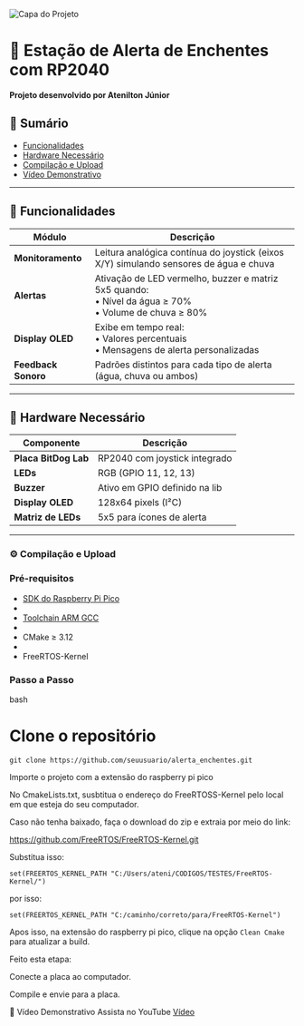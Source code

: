 ![Capa do Projeto](https://github.com/user-attachments/assets/f2a5c9b8-6208-4723-8f46-1d74be421827)
# 🌊 Estação de Alerta de Enchentes com RP2040

**Projeto desenvolvido por Atenilton Júnior**  

## 📌 Sumário
- [Funcionalidades](#-funcionalidades)
- [Hardware Necessário](#-hardware-necessário)
- [Compilação e Upload](#-compilação-e-upload)
- [Vídeo Demonstrativo](#-vídeo-demonstrativo)

---

## 🚀 Funcionalidades
| Módulo | Descrição |
|--------|-----------|
| **Monitoramento** | Leitura analógica contínua do joystick (eixos X/Y) simulando sensores de água e chuva |
| **Alertas** | Ativação de LED vermelho, buzzer e matriz 5x5 quando:<br>• Nível da água ≥ 70%<br>• Volume de chuva ≥ 80% |
| **Display OLED** | Exibe em tempo real:<br>• Valores percentuais<br>• Mensagens de alerta personalizadas |
| **Feedback Sonoro** | Padrões distintos para cada tipo de alerta (água, chuva ou ambos) |

---

## 🔧 Hardware Necessário
| Componente | Descrição |
|------------|-----------|
| **Placa BitDog Lab** | RP2040 com joystick integrado |
| **LEDs** | RGB (GPIO 11, 12, 13) |
| **Buzzer** | Ativo em GPIO definido na lib |
| **Display OLED** | 128x64 pixels (I²C) |
| **Matriz de LEDs** | 5x5 para ícones de alerta |

---

### ⚙️ Compilação e Upload
### Pré-requisitos
- [SDK do Raspberry Pi Pico](https://github.com/raspberrypi/pico-sdk)
- 
- [Toolchain ARM GCC](https://developer.arm.com/tools-and-software/open-source-software/developer-tools/gnu-toolchain/gnu-rm)
- 
- CMake ≥ 3.12
- 
- FreeRTOS-Kernel

### Passo a Passo

bash

# Clone o repositório

```git clone https://github.com/seuusuario/alerta_enchentes.git```

Importe o projeto com a extensão do raspberry pi pico

No CmakeLists.txt, susbtitua o endereço do FreeRTOSS-Kernel pelo local em que esteja do seu computador.

Caso não tenha baixado, faça o download do zip e extraia por meio do link:

https://github.com/FreeRTOS/FreeRTOS-Kernel.git

Substitua isso:

```set(FREERTOS_KERNEL_PATH "C:/Users/ateni/CODIGOS/TESTES/FreeRTOS-Kernel/")```

por isso:

```set(FREERTOS_KERNEL_PATH "C:/caminho/correto/para/FreeRTOS-Kernel")```

Apos isso, na extensão do raspberry pi pico, clique na opção ```Clean Cmake``` para atualizar a build.

Feito esta etapa:

Conecte a placa ao computador.

Compile e envie para a placa.


🎥 Vídeo Demonstrativo
Assista no YouTube
[Vídeo](https://www.youtube.com/watch?v=K96oKxeMri0)

